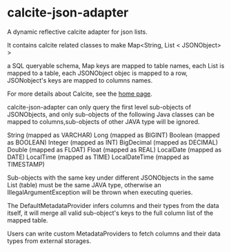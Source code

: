 
<!--
{% comment %}
Licensed to the Apache Software Foundation (ASF) under one or more
contributor license agreements.  See the NOTICE file distributed with
this work for additional information regarding copyright ownership.
The ASF licenses this file to you under the Apache License, Version 2.0
(the "License"); you may not use this file except in compliance with
the License.  You may obtain a copy of the License at

http://www.apache.org/licenses/LICENSE-2.0

Unless required by applicable law or agreed to in writing, software
distributed under the License is distributed on an "AS IS" BASIS,
WITHOUT WARRANTIES OR CONDITIONS OF ANY KIND, either express or implied.
See the License for the specific language governing permissions and
limitations under the License.
{% endcomment %}
-->
# calcite-json-adapter

A dynamic reflective calcite adapter for json lists.

It contains calcite related classes to make Map<String, List < JSONObject> >

a SQL queryable schema, Map keys are mapped to table names, each List  is mapped to a table,
each JSONObject objec is mapped to a row, JSONobject's keys are mapped to columns names.


For more details about Calcite, see the [home page](http://calcite.apache.org).

calcite-json-adapter can only query the first level sub-objects of JSONObjects, and only
sub-objects of the following Java classes can be mapped to columns,sub-objects of other JAVA type will be ignored.

String (mapped as VARCHAR)
Long (mapped as BIGINT)
Boolean (mapped as BOOLEAN)
Integer (mapped as INT)
BigDecimal (mapped as DECIMAL)
Double (mapped as FLOAT)
Float (mapped as REAL)
LocalDate (mapped as DATE)
LocalTime (mapped as TIME)
LocalDateTime (mapped as TIMESTAMP)


Sub-objects with the same key under different JSONObjects in the same List (table) must be the
same JAVA type, otherwise an IllegalArgumentException will be thrown when executing queries.

The DefaultMetadataProvider infers columns and their types from the data itself, it will merge all valid sub-object's keys to the full column list of the mapped table.

Users can write custom MetadataProviders to fetch columns and their data types from external storages.
